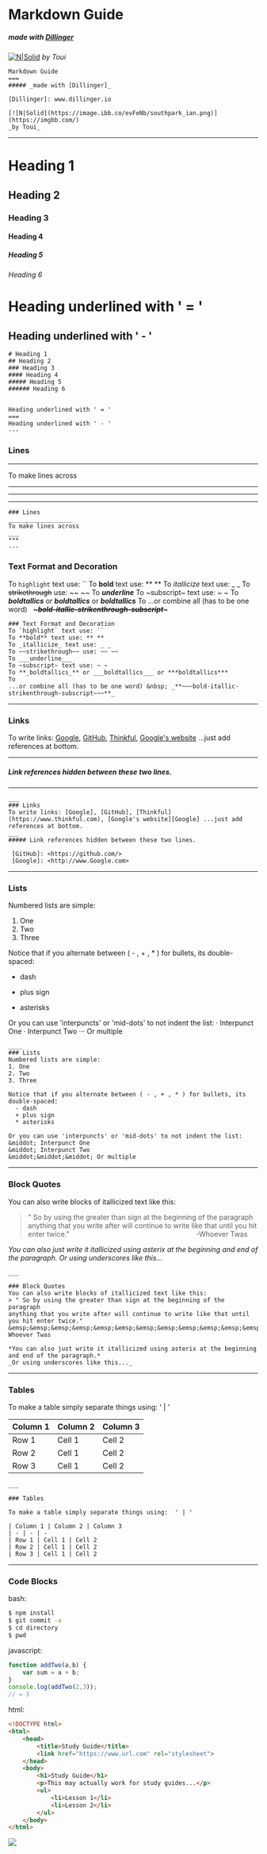Markdown Guide
===
##### _made with [Dillinger]_

[Dillinger]: www.dillinger.io

[![N|Solid](https://image.ibb.co/evFeNb/southpark_ian.png)](https://imgbb.com/)
_by Toui_

```
Markdown Guide
===
##### _made with [Dillinger]_

[Dillinger]: www.dillinger.io

[![N|Solid](https://image.ibb.co/evFeNb/southpark_ian.png)](https://imgbb.com/)
_by Toui_
```
___

# Heading 1
## Heading 2
### Heading 3
#### Heading 4
##### Heading 5
###### Heading 6


Heading underlined with ' = '
===
Heading underlined with ' - '
---

```
# Heading 1
## Heading 2
### Heading 3
#### Heading 4
##### Heading 5
###### Heading 6


Heading underlined with ' = '
===
Heading underlined with ' - '
---
```

### Lines
__________________
To make lines across
___
***
---

```
### Lines
__________________
To make lines across
___
***
---
```

### Text Format and Decoration
To `highlight` text use: ``
To **bold** text use: ** **
To _itallicize_ text use: _ _
To ~~strikethrough~~ use: ~~ ~~
To ___underline___
To ~subscript~ text use: ~ ~
To **_boldtallics_** or ___boldtallics___ or ***boldtallics***
To 
...or combine all (has to be one word) &nbsp; _**~~~bold-itallic-strikenthrough-subscript~~~**_

```
### Text Format and Decoration
To `highlight` text use: ``
To **bold** text use: ** **
To _itallicize_ text use: _ _
To ~~strikethrough~~ use: ~~ ~~
To ___underline___
To ~subscript~ text use: ~ ~
To **_boldtallics_** or ___boldtallics___ or ***boldtallics***
To 
...or combine all (has to be one word) &nbsp; _**~~~bold-itallic-strikenthrough-subscript~~~**_
```
___
### Links
To write links: [Google], [GitHub], [Thinkful](https://www.thinkful.com), [Google's website][Google] ...just add references at bottom.
___
##### Link references hidden between these two lines.

 [GitHub]: <https://github.com/>
 [Google]: <http://www.Google.com>
___

```
___
### Links
To write links: [Google], [GitHub], [Thinkful](https://www.thinkful.com), [Google's website][Google] ...just add references at bottom.
___
##### Link references hidden between these two lines.

 [GitHub]: <https://github.com/>
 [Google]: <http://www.Google.com>
```
____
### Lists
Numbered lists are simple:
1. One
2. Two
3. Three

Notice that if you alternate between ( - , + , * ) for bullets, its double-spaced:
  - dash
  + plus sign
  * asterisks

Or you can use 'interpuncts' or 'mid-dots' to not indent the list:
&middot; Interpunct One
&middot; Interpunct Two
&middot;&middot;&middot; Or multiple

```
____
### Lists
Numbered lists are simple:
1. One
2. Two
3. Three

Notice that if you alternate between ( - , + , * ) for bullets, its double-spaced:
  - dash
  + plus sign
  * asterisks

Or you can use 'interpuncts' or 'mid-dots' to not indent the list:
&middot; Interpunct One
&middot; Interpunct Two
&middot;&middot;&middot; Or multiple
```
___

### Block Quotes
You can also write blocks of itallicized text like this:
> " So by using the greater than sign at the beginning of the paragraph
anything that you write after will continue to write like that until
you hit enter twice."
&emsp;&emsp;&emsp;&emsp;&emsp;&emsp;&emsp;&emsp;&emsp;&emsp;&emsp;&emsp;&emsp;&emsp;&emsp;&emsp;&emsp;&emsp;-Whoever Twas

*You can also just write it itallicized using asterix at the beginning
and end of the paragraph.*
_Or using underscores like this..._

```
___

### Block Quotes
You can also write blocks of itallicized text like this:
> " So by using the greater than sign at the beginning of the paragraph
anything that you write after will continue to write like that until
you hit enter twice."
&emsp;&emsp;&emsp;&emsp;&emsp;&emsp;&emsp;&emsp;&emsp;&emsp;&emsp;&emsp;&emsp;&emsp;&emsp;&emsp;&emsp;&emsp;-Whoever Twas

*You can also just write it itallicized using asterix at the beginning
and end of the paragraph.*
_Or using underscores like this..._
```
___

### Tables

To make a table simply separate things using:  ' | '

| Column 1 | Column 2 | Column 3
| - | - | - 
| Row 1 | Cell 1 | Cell 2
| Row 2 | Cell 1 | Cell 2
| Row 3 | Cell 1 | Cell 2

```
___

### Tables

To make a table simply separate things using:  ' | '

| Column 1 | Column 2 | Column 3
| - | - | - 
| Row 1 | Cell 1 | Cell 2
| Row 2 | Cell 1 | Cell 2
| Row 3 | Cell 1 | Cell 2
```
___

### Code Blocks
 bash:
```sh
$ npm install
$ git commit -a
$ cd directory
$ pwd 
```
javascript:
```javascript
function addTwo(a,b) {
    var sum = a + b;
}
console.log(addTwo(2,3));
// = 5
```
html:
```html
<!DOCTYPE html>
<html>
    <head>
        <title>Study Guide</title>
        <link href="https://www.url.com" rel="stylesheet">
    </head>
    <body>
        <h1>Study Guide</h1>
        <p>This may actually work for study guides...</p>
        <ul>
            <li>Lesson 1</li>
            <li>Lesson 2</li>
        </ul>
    </body>
</html>
```

[![](https://i.ytimg.com/vi/hpAJMSS8pvs/hqdefault.jpg)](https://www.youtube.com/watch?v=hpAJMSS8pvs/target=_blank)



[//]: # (These are invisible references where you can add links.)

